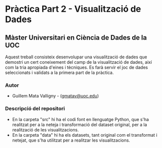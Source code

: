 # Pràctica Part 2 - Visualització de Dades
## Màster Universitari en Ciència de Dades de la UOC

Aquest treball consisteix desenvolupar una visualització de dades que demostri un cert coneixement del camp de la visualització de dades, així com la tria apropiada d'eines i tècniques. Es farà servir el joc de dades seleccionats i validats a la primera part de la pràctica.

### Autor
  * Guillem Mata Valligny - (gmatav@uoc.edu)

### Descripció del repositori
- En la carpeta "src" hi ha el codi font en llenguatge Python, que s'ha realitzat per a la neteja i transformació del dataset original, per a la realització de les visualitzacions.
- En la carpeta "data" hi ha els datasets, tant original com el transformat i netejat, que s'ha utilitzat per a realitzar les visualitzacions.
